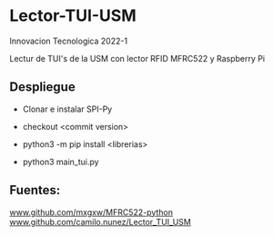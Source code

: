 # Lector-TUI-USM
Innovacion Tecnologica 2022-1

Lectur de TUI's de la USM con lector RFID MFRC522 y Raspberry Pi

## Despliegue

- Clonar e instalar SPI-Py
- checkout \<commit version\>

- python3 -m pip install \<librerias\>
- python3 main_tui.py


## Fuentes:  
www.github.com/mxgxw/MFRC522-python  
www.github.com/camilo.nunez/Lector_TUI_USM
